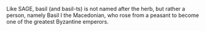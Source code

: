Like SAGE, basil (and basil-ts) is not named after the herb, but rather a person, namely Basil I the Macedonian, who rose from a peasant to become one of the greatest Byzantine emperors. 